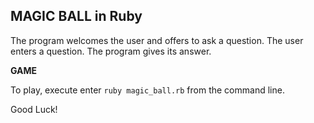 **MAGIC BALL in Ruby**
------
The program welcomes the user and offers to ask a question.
The user enters a question.
The program gives its answer.

**GAME**

To play, execute enter ```ruby magic_ball.rb``` from the command line.

Good Luck!